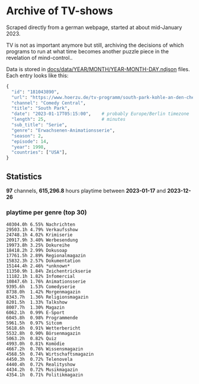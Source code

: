 # Archive of TV-shows

Scraped directly from a german webpage, started at about mid-January 2023.

TV is not as important anymore but still, archiving the decisions of which programs to run at what time
becomes another puzzle piece in the revelation of mind-control.. 

Data is stored in [docs/data/YEAR/MONTH/YEAR-MONTH-DAY.ndjson](docs/data/) files. 
Each entry looks like this:

```python
{
  "id": "181043890", 
  "url": "https://www.hoerzu.de/tv-programm/south-park-kohle-an-den-chefkoch/bid_181043890/", 
  "channel": "Comedy Central", 
  "title": "South Park", 
  "date": "2023-01-17T05:15:00",    # probably Europe/Berlin timezone 
  "length": 25,                     # minutes 
  "sub_title": "Serie", 
  "genre": "Erwachsenen-Animationsserie", 
  "season": 2, 
  "episode": 14, 
  "year": 1998, 
  "countries": ["USA"],
}
```

## Statistics

**97** channels, **615,296.8** hours playtime between **2023-01-17** and **2023-12-26**


### playtime per genre (top 30)

    40304.0h 6.55% Nachrichten
    29503.1h 4.79% Verkaufsshow
    24748.1h 4.02% Krimiserie
    20917.9h 3.40% Werbesendung
    19973.8h 3.25% Dokureihe
    18418.2h 2.99% Dokusoap
    17761.5h 2.89% Regionalmagazin
    15832.3h 2.57% Dokumentation
    15144.4h 2.46% *unknown*
    11350.9h 1.84% Zeichentrickserie
    11182.1h 1.82% Infomercial
    10847.6h 1.76% Animationsserie
    9395.6h  1.53% Comedyserie
    8738.0h  1.42% Morgenmagazin
    8343.7h  1.36% Religionsmagazin
    8201.5h  1.33% Talkshow
    8007.7h  1.30% Magazin
    6062.1h  0.99% E-Sport
    6045.8h  0.98% Programmende
    5961.5h  0.97% Sitcom
    5618.6h  0.91% Wetterbericht
    5532.8h  0.90% Börsenmagazin
    5063.2h  0.82% Quiz
    4993.0h  0.81% Komödie
    4667.2h  0.76% Wissensmagazin
    4568.5h  0.74% Wirtschaftsmagazin
    4450.3h  0.72% Telenovela
    4440.4h  0.72% Realityshow
    4434.2h  0.72% Musikmagazin
    4354.1h  0.71% Politikmagazin
